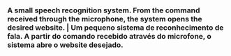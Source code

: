 ### A small speech recognition system. From the command received through the microphone, the system opens the desired website. | Um pequeno sistema de reconhecimento de fala. A partir do comando recebido através do microfone, o sistema abre o website desejado.